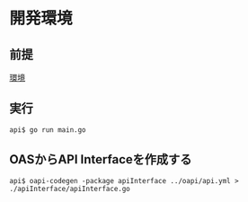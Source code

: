# 開発環境

## 前提

[環境](../README.md)

## 実行

```
api$ go run main.go
```

## OASからAPI Interfaceを作成する

```
api$ oapi-codegen -package apiInterface ../oapi/api.yml > ./apiInterface/apiInterface.go
```
